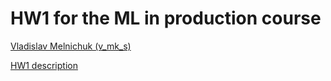 # HW1 for the ML in production course

[Vladislav Melnichuk (v_mk_s)](<https://github.com/made-ml-in-prod-2022/v_mk_s>)

[HW1 description](https://github.com/made-ml-in-prod-2022/v_mk_s/blob/homework1/hw1_description.md)
